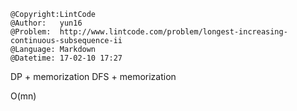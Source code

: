 ```
@Copyright:LintCode
@Author:   yun16
@Problem:  http://www.lintcode.com/problem/longest-increasing-continuous-subsequence-ii
@Language: Markdown
@Datetime: 17-02-10 17:27
```

DP + memorization
DFS + memorization

O(mn)
